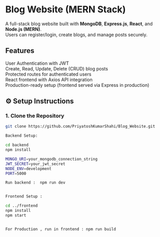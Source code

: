#  Blog Website (MERN Stack)

A full-stack blog website built with **MongoDB**, **Express.js**, **React**, and **Node.js (MERN)**.  
Users can register/login, create blogs, and manage posts securely.



##  Features

 User Authentication with JWT  
 Create, Read, Update, Delete (CRUD) blog posts  
 Protected routes for authenticated users  
 React frontend with Axios API integration  
 Production-ready setup (frontend served via Express in production)



## ⚙️ Setup Instructions

### 1. Clone the Repository

```bash
git clone https://github.com/PriyatoshKumarShahi/Blog_Website.git

Backend Setup:

cd backend
npm install

MONGO_URI=your_mongodb_connection_string
JWT_SECRET=your_jwt_secret
NODE_ENV=development
PORT=5000

Run backend :  npm run dev


Frontend Setup :

cd ../frontend
npm install
npm start


For Production , run in frontend : npm run build


